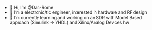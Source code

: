 - 👋 Hi, I’m @Dan-Rome
- 👀 I’m a electronic/tlc engineer, interested in hardware and RF design
- 🌱 I’m currently learning and working on an SDR with Model Based approach (Simulink -> VHDL) and Xilinx/Analog Devices hw


<!---
Dan-Rome/Dan-Rome is a ✨ special ✨ repository because its `README.md` (this file) appears on your GitHub profile.
You can click the Preview link to take a look at your changes.
--->
